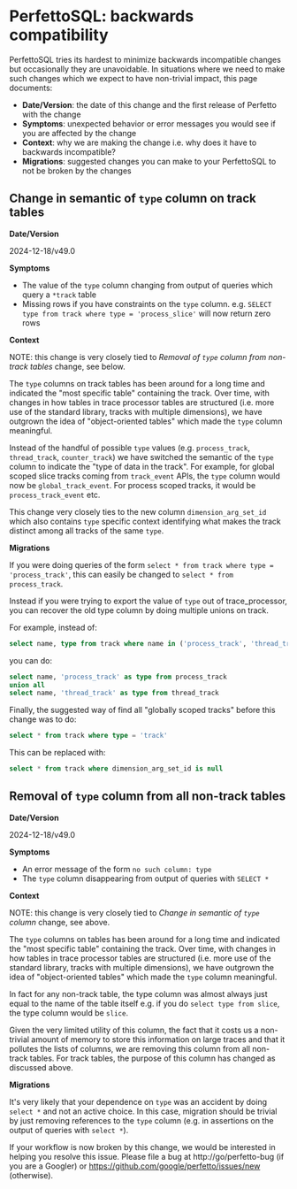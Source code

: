 # PerfettoSQL: backwards compatibility

PerfettoSQL tries its hardest to minimize backwards incompatible changes but occasionally they are unavoidable.
In situations where we need to make such changes which we expect to have non-trivial impact, this page
documents:
 - **Date/Version**: the date of this change and the first release of Perfetto with the change
 - **Symptoms**: unexpected behavior or error messages you would see if you are affected by the change
 - **Context**: why we are making the change i.e. why does it have to backwards incompatible?
 - **Migrations**: suggested changes you can make to your PerfettoSQL to not be broken by the changes

## Change in semantic of `type` column on track tables

**Date/Version**

2024-12-18/v49.0

**Symptoms**

 - The value of the `type` column changing from output of queries which query a `*track` table
 - Missing rows if you have constraints on the `type` column. e.g.
   `SELECT type from track where type = 'process_slice'` will now return zero rows

**Context**

NOTE: this change is very closely tied to *Removal of `type` column from non-track tables* change,
see below.

The `type` columns on track tables has been around for a long time and indicated the "most specific
table" containing the track. Over time, with changes in how tables in trace processor tables are
structured (i.e. more use of the standard library, tracks with multiple dimensions), we have outgrown
the idea of "object-oriented tables" which made the `type` column meaningful.

Instead of the handful of possible `type` values (e.g. `process_track`, `thread_track`, `counter_track`)
we have switched the semantic of the `type` column to indicate the "type of data in the track". For
example, for global scoped slice tracks coming from `track_event` APIs, the `type` column would now be
`global_track_event`. For process scoped tracks, it would be `process_track_event` etc.

This change very closely ties to the new column `dimension_arg_set_id` which also contains `type` specific
context identifying what makes the track distinct among all tracks of the same `type`.

**Migrations**

If you were doing queries of the form `select * from track where type = 'process_track'`, this can easily
be changed to `select * from process_track`.

Instead if you were trying to export the value of `type` out of trace_processor, you can recover the old
type column by doing multiple unions on track.

For example, instead of:

```sql
select name, type from track where name in ('process_track', 'thread_track')
```

you can do:

```sql
select name, 'process_track' as type from process_track
union all
select name, 'thread_track' as type from thread_track
```

Finally, the suggested way of find all "globally scoped tracks" before this change was to do:

```sql
select * from track where type = 'track'
```

This can be replaced with:

```sql
select * from track where dimension_arg_set_id is null
```

## Removal of `type` column from all non-track tables

**Date/Version**

2024-12-18/v49.0

**Symptoms**

 - An error message of the form `no such column: type`
 - The `type` column disappearing from output of queries with `SELECT *`


**Context**

NOTE: this change is very closely tied to *Change in semantic of `type` column* change, see above.

The `type` columns on tables has been around for a long time and indicated the "most specific
table" containing the track. Over time, with changes in how tables in trace processor tables are
structured (i.e. more use of the standard library, tracks with multiple dimensions), we have outgrown
the idea of "object-oriented tables" which made the `type` column meaningful.

In fact for any non-track table, the type column was almost always just equal to the name of the
table itself e.g. if you do `select type from slice`, the type column would be `slice`.

Given the very limited utility of this column, the fact that it costs us a non-trivial amount of memory
to store this information on large traces and that it pollutes the lists of columns, we are removing
this column from all non-track tables. For track tables, the purpose of this column has changed as
discussed above.

**Migrations**

It's very likely that your dependence on `type` was an accident by doing `select *` and not an active
choice. In this case, migration should be trivial by just removing references to the `type` column (e.g.
in assertions on the output of queries with `select *`).

If your workflow is now broken by this change, we would be interested in helping you resolve this issue.
Please file a bug at http://go/perfetto-bug (if you are a Googler) or
https://github.com/google/perfetto/issues/new (otherwise).
